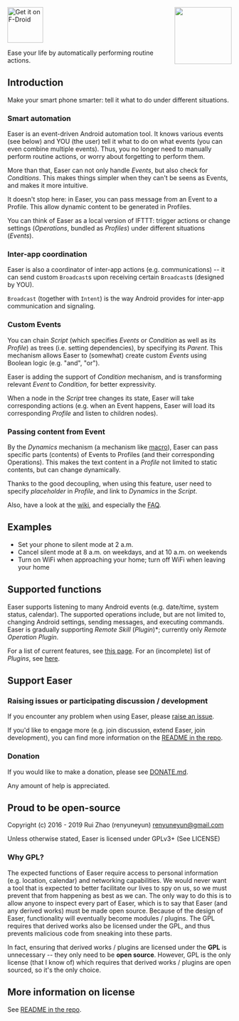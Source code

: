 [<img src="https://f-droid.org/badge/get-it-on.png"
      alt="Get it on F-Droid"
      height="80">](https://f-droid.org/app/ryey.easer)<img align="right" src='https://github.com/renyuneyun/Easer/raw/master/app/src/main/ic_launcher-web.png' width='128' height='128'/>

Ease your life by automatically performing routine actions.

Introduction
-----
Make your smart phone smarter: tell it what to do under different situations.

### Smart automation

Easer is an event-driven Android automation tool. It knows various events (see below) and YOU (the user) tell it what to do on what events (you can even combine multiple events). Thus, you no longer need to manually perform routine actions, or worry about forgetting to perform them.

More than that, Easer can not only handle *Events*, but also check for *Conditions*. This makes things simpler when they can't be seens as Events, and makes it more intuitive.

It doesn't stop here: in Easer, you can pass message from an Event to a Profile. This allow dynamic content to be generated in Profiles.

You can think of Easer as a local version of IFTTT: trigger actions or change settings (*Operations*, bundled as *Profiles*) under different situations (*Events*).

### Inter-app coordination

Easer is also a coordinator of inter-app actions (e.g. communications) -- it can send custom `Broadcast`s upon receiving certain `Broadcast`s (designed by YOU).

`Broadcast` (together with `Intent`) is the way Android provides for inter-app communication and signaling.

### Custom Events

You can chain *Script* (which specifies *Events* or *Condition* as well as its *Profile*) as trees (i.e. setting dependencies), by specifying its *Parent*. This mechanism allows Easer to (somewhat) create custom *Events* using Boolean logic (e.g. "and", "or").

Easer is adding the support of *Condition* mechanism, and is transforming relevant *Event* to *Condition*, for better expressivity.

When a node in the *Script* tree changes its state, Easer will take corresponding actions (e.g. when an Event happens, Easer will load its corresponding *Profile* and listen to children nodes).

### Passing content from Event

By the *Dynamics* mechanism (a mechanism like [macro](https://en.wikipedia.org/wiki/Macro_\(computer_science\))), Easer can pass specific parts (contents) of Events to Profiles (and their corresponding Operations). This makes the text content in a *Profile* not limited to static contents, but can change dynamically.

Thanks to the good decoupling, when using this feature, user need to specify *placeholder* in *Profile*, and link to *Dynamics* in the *Script*.


Also, have a look at the [wiki](https://github.com/renyuneyun/Easer/wiki), and especially the [FAQ](https://github.com/renyuneyun/Easer/wiki/FAQ).


Examples
------
* Set your phone to silent mode at 2 a.m.
* Cancel silent mode at 8 a.m. on weekdays, and at 10 a.m. on weekends
* Turn on WiFi when approaching your home; turn off WiFi when leaving your home

Supported functions
--------
Easer supports listening to many Android events (e.g. date/time, system status, calendar). The supported operations include, but are not limited to, changing Android settings, sending messages, and executing commands.
Easer is gradually supporting *Remote Skill* (*Plugin*)*; currently only *Remote Operation Plugin*.

For a list of current features, see [this page](https://renyuneyun.github.io/Easer/en/FEATURES).
For an (incomplete) list of *Plugins*, see [here](https://github.com/topics/easer-plugin).

Support Easer
------
### Raising issues or participating discussion / development
If you encounter any problem when using Easer, please [raise an issue](https://github.com/renyuneyun/Easer/issues/new).

If you'd like to engage more (e.g. join discussion, extend Easer, join development), you can find more information on the [README in the repo](https://github.com/renyuneyun/Easer/blob/master/README.en.md).

### Donation

If you would like to make a donation, please see [DONATE.md](DONATE.md).

Any amount of help is appreciated.

Proud to be open-source
------
Copyright (c) 2016 - 2019 Rui Zhao (renyuneyun) <renyuneyun@gmail.com>

Unless otherwise stated, Easer is licensed under GPLv3+ (See LICENSE)

### Why GPL?

The expected functions of Easer require access to personal information (e.g. location, calendar) and networking capabilities. We would never want a tool that is expected to better facilitate our lives to spy on us, so we must prevent that from happening as best as we can. The only way to do this is to allow anyone to inspect every part of Easer, which is to say that Easer (and any derived works) must be made open source.
Because of the design of Easer, functionality will eventually become modules / plugins. The GPL requires that derived works also be licensed under the GPL, and thus prevents malicious code from sneaking into these parts.

In fact, ensuring that derived works / plugins are licensed under the **GPL** is unnecessary -- they only need to be **open source**. However, GPL is the only license (that I know of) which requires that derived works / plugins are open sourced, so it's the only choice.

More information on license
-----
See [README in the repo](https://github.com/renyuneyun/Easer/blob/master/README.en.md).
